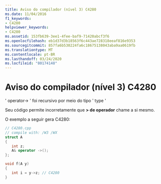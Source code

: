 ```yaml
---
title: Aviso do compilador (nível 3) C4280
ms.date: 11/04/2016
f1_keywords:
- C4280
helpviewer_keywords:
- C4280
ms.assetid: 153fb639-3ee1-4fee-baf9-71420abcf3f6
ms.openlocfilehash: eb1d37d3b18563f6c443ae728318eeaf816e9353
ms.sourcegitcommit: 857fa6b530224fa6c18675138043aba9aa0619fb
ms.translationtype: MT
ms.contentlocale: pt-BR
ms.lasthandoff: 03/24/2020
ms.locfileid: "80174148"
---
```

# <a name="compiler-warning-level-3-c4280"></a>Aviso do compilador (nível 3) C4280

' operator-> ' foi recursivo por meio do tipo ' type '

Seu código permite incorretamente que **> de operador** chame a si mesmo.

O exemplo a seguir gera C4280:

```cpp
// C4280.cpp
// compile with: /W3 /WX
struct A
{
   int z;
   A& operator ->();
};

void f(A y)
{
   int i = y->z; // C4280
}
```

